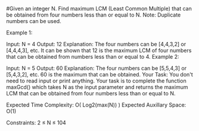 #Given an integer N. Find maximum LCM (Least Common Multiple) that can be obtained from four numbers less than or equal to N.
Note: Duplicate numbers can be used.

Example 1:

Input:
N = 4
Output: 12
Explanation:
The four numbers can be [4,4,3,2] or
[4,4,4,3], etc. It can be shown that 12 is
the maximum LCM of four numbers that can
be obtained from numbers less than or equal 
to 4.
Example 2:

Input:
N = 5
Output: 60
Explanation:
The four numbers can be [5,5,4,3] or
[5,4,3,2], etc. 60 is the maximum that can
be obtained.
Your Task:
You don't need to read input or print anything. Your task is to complete the function maxGcd() which takes N as the input parameter and returns the maximum LCM that can be obtained from four numbers less than or equal to N.

Expected Time Complexity: O( Log2(max(N)) )
Expected Auxillary Space: O(1)

Constraints:
2 ≤ N ≤ 104
